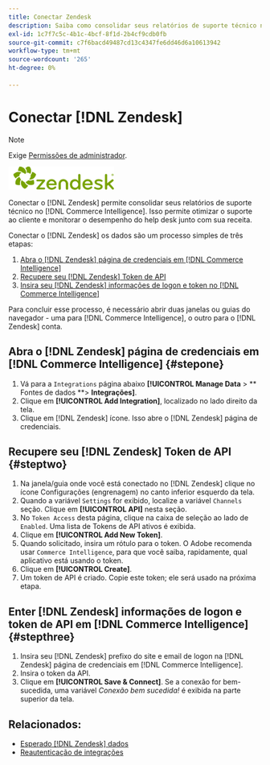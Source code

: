 ```yaml
---
title: Conectar Zendesk
description: Saiba como consolidar seus relatórios de suporte técnico no [!DNL Commerce Intelligence].
exl-id: 1c7f7c5c-4b1c-4bcf-8f1d-2b4cf9cdb0fb
source-git-commit: c7f6bacd49487cd13c4347fe6dd46d6a10613942
workflow-type: tm+mt
source-wordcount: '265'
ht-degree: 0%

---
```


# Conectar [!DNL Zendesk]

>[!NOTE]
>
>Exige [Permissões de administrador](../../../administrator/user-management/user-management.md).

![](../../../assets/Zendesk_logo.png)

Conectar o [!DNL Zendesk] permite consolidar seus relatórios de suporte técnico no [!DNL Commerce Intelligence]. Isso permite otimizar o suporte ao cliente e monitorar o desempenho do help desk junto com sua receita.

Conectar o [!DNL Zendesk] os dados são um processo simples de três etapas:

1. [Abra o [!DNL Zendesk] página de credenciais em [!DNL Commerce Intelligence]](#stepone)
1. [Recupere seu [!DNL Zendesk] Token de API](#steptwo)
1. [Insira seu [!DNL Zendesk] informações de logon e token no [!DNL Commerce Intelligence]](#stepthree)

Para concluir esse processo, é necessário abrir duas janelas ou guias do navegador - uma para [!DNL Commerce Intelligence], o outro para o [!DNL Zendesk] conta.

## Abra o [!DNL Zendesk] página de credenciais em [!DNL Commerce Intelligence] {#stepone}

1. Vá para a `Integrations` página abaixo **[!UICONTROL Manage Data** > ** Fontes de dados **> **Integrações]**.
1. Clique em **[!UICONTROL Add Integration]**, localizado no lado direito da tela.
1. Clique em [!DNL Zendesk] ícone. Isso abre o [!DNL Zendesk] página de credenciais.

## Recupere seu [!DNL Zendesk] Token de API {#steptwo}

1. Na janela/guia onde você está conectado no [!DNL Zendesk] clique no ícone Configurações (engrenagem) no canto inferior esquerdo da tela.
1. Quando a variável `Settings` for exibido, localize a variável `Channels` seção. Clique em **[!UICONTROL API]** nesta seção.
1. No `Token Access` desta página, clique na caixa de seleção ao lado de `Enabled`. Uma lista de Tokens de API ativos é exibida.
1. Clique em **[!UICONTROL Add New Token]**.
1. Quando solicitado, insira um rótulo para o token. O Adobe recomenda usar `Commerce Intelligence`, para que você saiba, rapidamente, qual aplicativo está usando o token.
1. Clique em **[!UICONTROL Create]**.
1. Um token de API é criado. Copie este token; ele será usado na próxima etapa.

## Enter [!DNL Zendesk] informações de logon e token de API em [!DNL Commerce Intelligence] {#stepthree}

1. Insira seu [!DNL Zendesk] prefixo do site e email de logon na [!DNL Zendesk] página de credenciais em [!DNL Commerce Intelligence].
1. Insira o token da API.
1. Clique em **[!UICONTROL Save & Connect]**. Se a conexão for bem-sucedida, uma variável *Conexão bem sucedida!* é exibida na parte superior da tela.

## Relacionados:

* [Esperado [!DNL Zendesk] dados](../integrations/exp-zendesk-data.md)
* [Reautenticação de integrações](https://experienceleague.adobe.com/docs/commerce-knowledge-base/kb/how-to/mbi-reauthenticating-integrations.html)
